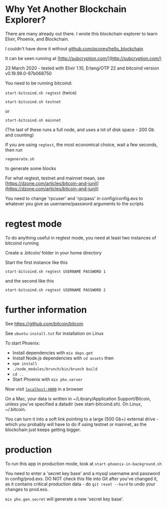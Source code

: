 # Why Yet Another Blockchain Explorer?

There are many already out there. I wrote this blockchain
explorer to learn Elixir, Phoenix, and Blockchain.

I couldn't have done it without [github.com/pcorey/hello_blockchain](https://github.com/pcorey/hello_blockchain)

It can be seen running at [http://subcryption.com/](http://subcryption.com/)

23 March 2020 - tested with Elixir 1.10, Erlang/OTP 22 and bitcoind version v0.19.99.0-97b068750

You need to be running bitcoind:

`start-bitcoind.sh regtest` (twice)

`start-bitcoind.sh testnet`

or

`start-bitcoind.sh mainnet`

(The last of these runs a full node, and uses a lot of disk space - 200 Gb and counting)

If you are using `regtest`, the most economical choice, wait a few seconds, then run

`regenerate.sh`

to generate some blocks

For what regtest, testnet and mainnet mean, see
[https://dzone.com/articles/bitcoin-and-junit](https://dzone.com/articles/bitcoin-and-junit)

You need to change 'rpcuser' and 'rpcpass' in config/config.exs to whatever you give as username/password arguments to the scripts

# regtest mode

To do anything useful in regtest mode, you need at least two instances of bitcoind running

Create a .bitcoin/ folder in your home directory

Start the first instance like this

`start-bitcoind.sh regtest USERNAME PASSWORD 1`

and the second like this

`start-bitcoind.sh regtest USERNAME PASSWORD 2`

# further information

See https://github.com/bitcoin/bitcoin

See `ubuntu-install.txt` for installation on Linux

To start Phoenix:

  * Install dependencies with `mix deps.get`
  * Install Node.js dependencies with `cd assets` then
  * `npm install`
  * `./node_modules/brunch/bin/brunch build`
  * `cd ..`
  * Start Phoenix with `mix phx.server`

Now visit [`localhost:4000`](http://localhost:4000) in a browser

On a Mac, your data is written in ~/Library/Application Support/Bitcoin,
unless you've specified a datadir (see start-bitcoind.sh). On Linux, ~/.bitcoin.

You can turn it into a soft link pointing to a large (500 Gb+) external
drive - which you probably will have to do if using testnet or mainnet,
as the blockchain just keeps getting bigger.

# production

To run this app in production mode, look at `start-phoenix-in-background.sh`

You need to enter a 'secret key base' and a mysql username and password in config/prod.exs. DO NOT
check this file into Git after you've changed it, as it contains critical production data -
do `git reset --hard` to undo your changes to prod.exs.

`mix phx.gen.secret` will generate a new 'secret key base'.
